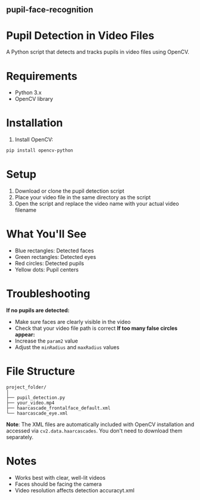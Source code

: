 ## pupil-face-recognition
# Pupil Detection in Video Files
A Python script that detects and tracks pupils in video files using OpenCV.
# Requirements
- Python 3.x
- OpenCV library
# Installation
1. Install OpenCV:
```bash
pip install opencv-python
```
# Setup
1. Download or clone the pupil detection script
2. Place your video file in the same directory as the script
3. Open the script and replace the video name with your actual video filename
# What You'll See
- Blue rectangles: Detected faces
- Green rectangles: Detected eyes
- Red circles: Detected pupils
- Yellow dots: Pupil centers
# Troubleshooting
**If no pupils are detected:**
- Make sure faces are clearly visible in the video
- Check that your video file path is correct
**If too many false circles appear:**
- Increase the `param2` value
- Adjust the `minRadius` and `maxRadius` values

# File Structure
```
project_folder/
│
├── pupil_detection.py
├── your_video.mp4
├── haarcascade_frontalface_default.xml
└── haarcascade_eye.xml
```
**Note**: The XML files are automatically included with OpenCV installation and accessed via `cv2.data.haarcascades`. You don't need to download them separately.
# Notes
- Works best with clear, well-lit videos
- Faces should be facing the camera
- Video resolution affects detection accuracyt.xml
